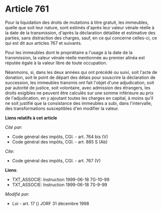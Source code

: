 # Article 761

Pour la liquidation des droits de mutations à titre gratuit, les immeubles, quelle que soit leur nature, sont estimés d'après
leur valeur vénale réelle à la date de la transmission, d'après la déclaration détaillée et estimative des parties, sans
distraction des charges, sauf, en ce qui concerne celles-ci, ce qui est dit aux articles 767 et suivants. 

Pour les immeubles dont le propriétaire a l'usage à la date de la transmission, la valeur vénale réelle mentionnée au premier
alinéa est réputée égale à la valeur libre de toute occupation. 

Néanmoins, si, dans les deux années qui ont précédé ou suivi, soit l'acte de donation, soit le point de départ des délais
pour souscrire la déclaration de succession, les immeubles transmis ont fait l'objet d'une adjudication, soit par autorité de
justice, soit volontaire, avec admission des étrangers, les droits exigibles ne peuvent être calculés sur une somme
inférieure au prix de l'adjudication, en y ajoutant toutes les charges en capital, à moins qu'il ne soit justifié que la
consistance des immeubles a subi, dans l'intervalle, des transformations susceptibles d'en modifier la valeur.

**Liens relatifs à cet article**

_Cité par_:

  - Code général des impôts, CGI. - art. 764 bis (V)
  - Code général des impôts, CGI. - art. 885 S (Ab)

_Cite_:

  - Code général des impôts, CGI. - art. 767 (V)

**Liens**:

  - TXT_ASSOCIE: Instruction 1999-06-18 7G-10-99
  - TXT_ASSOCIE: Instruction 1999-06-18 7S-9-99

_Modifié par_:

  - Loi - art. 17 () JORF 31 décembre 1998
